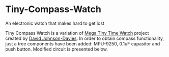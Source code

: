# Tiny-Compass-Watch
An electronic watch that makes hard to get lost

Tiny Compass Watch is a variation of [Mega Tiny Time Watch](https://github.com/technoblogy/mega-tiny-time-watch/) project created by [David Johnson-Davies](https://github.com/technoblogy). In order to obtain compass functionality, just a tree components have been added: MPU-9250, 0.1uF capasitor and push button. Modified circuit is presented below.
